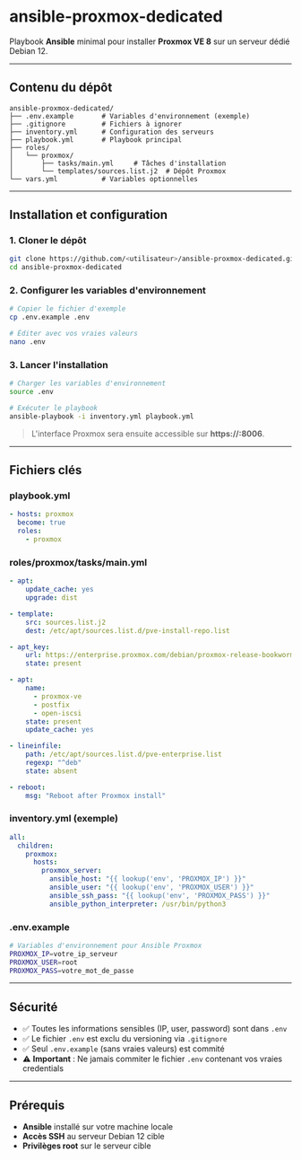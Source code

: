 # ansible-proxmox-dedicated

Playbook **Ansible** minimal pour installer **Proxmox VE 8** sur un serveur dédié Debian 12.

---

## Contenu du dépôt

```
ansible-proxmox-dedicated/
├── .env.example       # Variables d'environnement (exemple)
├── .gitignore         # Fichiers à ignorer
├── inventory.yml      # Configuration des serveurs
├── playbook.yml       # Playbook principal
├── roles/
│   └── proxmox/
│       ├── tasks/main.yml     # Tâches d'installation
│       └── templates/sources.list.j2  # Dépôt Proxmox
└── vars.yml           # Variables optionnelles
```

---

## Installation et configuration

### 1. Cloner le dépôt

```bash
git clone https://github.com/<utilisateur>/ansible-proxmox-dedicated.git
cd ansible-proxmox-dedicated
```

### 2. Configurer les variables d'environnement

```bash
# Copier le fichier d'exemple
cp .env.example .env

# Éditer avec vos vraies valeurs
nano .env
```

### 3. Lancer l'installation

```bash
# Charger les variables d'environnement
source .env

# Exécuter le playbook
ansible-playbook -i inventory.yml playbook.yml
```

> L'interface Proxmox sera ensuite accessible sur **https\://<IP>:8006**.

---

## Fichiers clés

### playbook.yml

```yaml
- hosts: proxmox
  become: true
  roles:
    - proxmox
```

### roles/proxmox/tasks/main.yml

```yaml
- apt:
    update_cache: yes
    upgrade: dist

- template:
    src: sources.list.j2
    dest: /etc/apt/sources.list.d/pve-install-repo.list

- apt_key:
    url: https://enterprise.proxmox.com/debian/proxmox-release-bookworm.gpg
    state: present

- apt:
    name:
      - proxmox-ve
      - postfix
      - open-iscsi
    state: present
    update_cache: yes

- lineinfile:
    path: /etc/apt/sources.list.d/pve-enterprise.list
    regexp: "^deb"
    state: absent

- reboot:
    msg: "Reboot after Proxmox install"
```

### inventory.yml (exemple)

```yaml
all:
  children:
    proxmox:
      hosts:
        proxmox_server:
          ansible_host: "{{ lookup('env', 'PROXMOX_IP') }}"
          ansible_user: "{{ lookup('env', 'PROXMOX_USER') }}"
          ansible_ssh_pass: "{{ lookup('env', 'PROXMOX_PASS') }}"
          ansible_python_interpreter: /usr/bin/python3
```

### .env.example

```bash
# Variables d'environnement pour Ansible Proxmox
PROXMOX_IP=votre_ip_serveur
PROXMOX_USER=root
PROXMOX_PASS=votre_mot_de_passe
```

---

## Sécurité

- ✅ Toutes les informations sensibles (IP, user, password) sont dans `.env`
- ✅ Le fichier `.env` est exclu du versioning via `.gitignore`
- ✅ Seul `.env.example` (sans vraies valeurs) est commité
- ⚠️ **Important** : Ne jamais commiter le fichier `.env` contenant vos vraies credentials

---

## Prérequis

- **Ansible** installé sur votre machine locale
- **Accès SSH** au serveur Debian 12 cible
- **Privilèges root** sur le serveur cible
